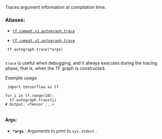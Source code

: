 Traces argument information at compilation time.



### Aliases:

- [ `tf.compat.v1.autograph.trace` ](/api_docs/python/tf/autograph/trace)

- [ `tf.compat.v2.autograph.trace` ](/api_docs/python/tf/autograph/trace)



```
 tf.autograph.trace(*args)
 
```

 `trace`  is useful when debugging, and it always executes during the tracing
phase, that is, when the TF graph is constructed.

<em>Example usage</em>



```
 import tensorflow as tf

for i in tf.range(10):
  tf.autograph.trace(i)
# Output: <Tensor ...>
 
```



#### Args:

- **`*args`** : Arguments to print to  `sys.stdout` .

